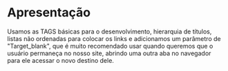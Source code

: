 # Apresentação

<p>
  Usamos as TAGS básicas para o desenvolvimento, hierarquia de títulos, listas não ordenadas para colocar os links e adicionamos um parâmetro de "Target_blank", que 
  é muito recomendado usar quando queremos que o usuário permaneça no nosso site, abrindo uma outra aba no navegador para ele acessar o novo destino dele.
</p>
